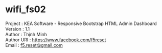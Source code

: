 # wifi_fs02
Project     : KEA Software - Responsive Bootstrap HTML Admin Dashboard <br>
Version     : 1.1 <br>
Author      : Thịnh Minh <br>
Author URI  : https://www.facebook.com/f5reset <br>
Email       : f5.reset@gmail.com
